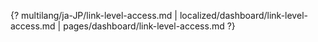 {? multilang/ja-JP/link-level-access.md | localized/dashboard/link-level-access.md | pages/dashboard/link-level-access.md ?}
